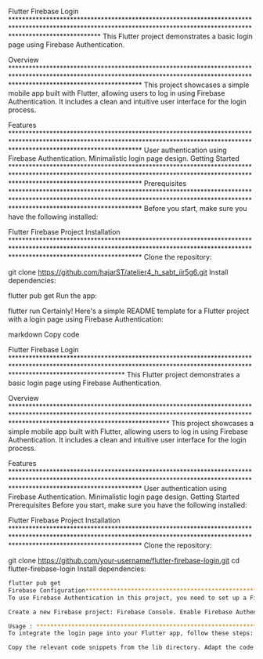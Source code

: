 Flutter Firebase Login *************************************************************************************************************************************************************************
This Flutter project demonstrates a basic login page using Firebase Authentication.

Overview *************************************************************************************************************************************************************************************
This project showcases a simple mobile app built with Flutter, allowing users to log in using Firebase Authentication. It includes a clean and intuitive user interface for the login process.

Features *************************************************************************************************************************************************************************************
User authentication using Firebase Authentication.
Minimalistic login page design.
Getting Started *************************************************************************************************************************************************************************************
Prerequisites *************************************************************************************************************************************************************************************
Before you start, make sure you have the following installed:

Flutter
Firebase Project
Installation *************************************************************************************************************************************************************************************
Clone the repository:

git clone https://github.com/hajarST/atelier4_h_sabt_iir5g6.git
Install dependencies:

flutter pub get
Run the app:

flutter run
Certainly! Here's a simple README template for a Flutter project with a login page using Firebase Authentication:

markdown Copy code

Flutter Firebase Login ********************************************************************************************************************************************************************************
This Flutter project demonstrates a basic login page using Firebase Authentication.

Overview *********************************************************************************************************************************************************************************************
This project showcases a simple mobile app built with Flutter, allowing users to log in using Firebase Authentication. It includes a clean and intuitive user interface for the login process.

Features *************************************************************************************************************************************************************************************
User authentication using Firebase Authentication.
Minimalistic login page design.
Getting Started
Prerequisites
Before you start, make sure you have the following installed:

Flutter
Firebase Project
Installation *************************************************************************************************************************************************************************************
Clone the repository:

git clone https://github.com/your-username/flutter-firebase-login.git
cd flutter-firebase-login
Install dependencies:

 ```bash
flutter pub get
Firebase Configuration***********************************************************************************************************************************************************************
To use Firebase Authentication in this project, you need to set up a Firebase project:

Create a new Firebase project: Firebase Console. Enable Firebase Authentication in the Authentication section. Configure the sign-in methods (e.g., Email/Password). Obtain the Firebase configuration file (google-services.json for Android or GoogleService-Info.plist for iOS) and place it in the appropriate directory.

Usage : *************************************************************************************************************************************************************************************
To integrate the login page into your Flutter app, follow these steps:

Copy the relevant code snippets from the lib directory. Adapt the code to fit your project structure. Customize the UI and functionality as needed.
